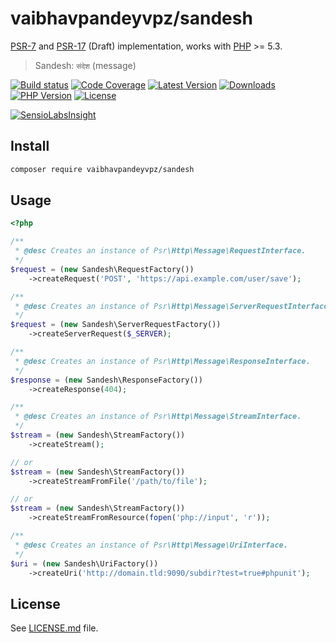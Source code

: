 # vaibhavpandeyvpz/sandesh
[PSR-7](https://github.com/php-fig/http-message) and [PSR-17](https://github.com/php-fig/fig-standards/blob/master/proposed/http-factory/http-factory.md) (Draft) implementation, works with [PHP](http://php.net) >= 5.3.

> Sandesh: `संदेश` (message)

[![Build status][build-status-image]][build-status-url]
[![Code Coverage][code-coverage-image]][code-coverage-url]
[![Latest Version][latest-version-image]][latest-version-url]
[![Downloads][downloads-image]][downloads-url]
[![PHP Version][php-version-image]][php-version-url]
[![License][license-image]][license-url]

[![SensioLabsInsight][insights-image]][insights-url]

Install
---
```bash
composer require vaibhavpandeyvpz/sandesh
```

Usage
---
```php
<?php

/**
 * @desc Creates an instance of Psr\Http\Message\RequestInterface.
 */
$request = (new Sandesh\RequestFactory())
    ->createRequest('POST', 'https://api.example.com/user/save');

/**
 * @desc Creates an instance of Psr\Http\Message\ServerRequestInterface.
 */
$request = (new Sandesh\ServerRequestFactory())
    ->createServerRequest($_SERVER);

/**
 * @desc Creates an instance of Psr\Http\Message\ResponseInterface.
 */
$response = (new Sandesh\ResponseFactory())
    ->createResponse(404);

/**
 * @desc Creates an instance of Psr\Http\Message\StreamInterface.
 */
$stream = (new Sandesh\StreamFactory())
    ->createStream();

// or
$stream = (new Sandesh\StreamFactory())
    ->createStreamFromFile('/path/to/file');

// or
$stream = (new Sandesh\StreamFactory())
    ->createStreamFromResource(fopen('php://input', 'r'));

/**
 * @desc Creates an instance of Psr\Http\Message\UriInterface.
 */
$uri = (new Sandesh\UriFactory())
    ->createUri('http://domain.tld:9090/subdir?test=true#phpunit');
```

License
---
See [LICENSE.md][license-url] file.

[build-status-image]: https://img.shields.io/travis/vaibhavpandeyvpz/sandesh.svg?style=flat-square
[build-status-url]: https://travis-ci.org/vaibhavpandeyvpz/sandesh
[code-coverage-image]: https://img.shields.io/codecov/c/github/vaibhavpandeyvpz/sandesh.svg?style=flat-square
[code-coverage-url]: https://codecov.io/gh/vaibhavpandeyvpz/sandesh
[latest-version-image]: https://img.shields.io/github/release/vaibhavpandeyvpz/sandesh.svg?style=flat-square
[latest-version-url]: https://github.com/vaibhavpandeyvpz/sandesh/releases
[downloads-image]: https://img.shields.io/packagist/dt/vaibhavpandeyvpz/sandesh.svg?style=flat-square
[downloads-url]: https://packagist.org/packages/vaibhavpandeyvpz/sandesh
[php-version-image]: http://img.shields.io/badge/php-5.3+-8892be.svg?style=flat-square
[php-version-url]: https://packagist.org/packages/vaibhavpandeyvpz/sandesh
[license-image]: https://img.shields.io/badge/license-MIT-brightgreen.svg?style=flat-square
[license-url]: LICENSE.md
[insights-image]: https://insight.sensiolabs.com/projects/56d0d01c-b1c2-4d5d-80b3-cc9c576f049e/small.png
[insights-url]: https://insight.sensiolabs.com/projects/56d0d01c-b1c2-4d5d-80b3-cc9c576f049e
